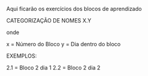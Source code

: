 Aqui ficarão os exercícios dos blocos de aprendizado

CATEGORIZAÇÃO DE NOMES X.Y

onde

x = Número do Bloco
y = Dia dentro do bloco

EXEMPLOS:

2.1 = Bloco 2 dia 1
2.2 = Bloco 2 dia 2
